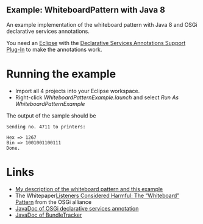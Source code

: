 Example: WhiteboardPattern with Java 8
-------------------------------------------------------------------------------

An example implementation of the whiteboard pattern with Java 8 and OSGi declarative services annotations.

You need an [Eclipse](http://www.eclipse.org) with the [Declarative Services Annotations Support Plug-In](http://marketplace.eclipse.org/content/declarative-services-annotations-support) to make the annotations work.

# Running the example

* Import all 4 projects into your Eclipse workspace.
* Right-click *WhiteboardPatternExample.launch* and select *Run As WhiteboardPatternExample*

The output of the sample should be

    Sending no. 4711 to printers:
    
    Hex => 1267
    Bin => 1001001100111
    Done.

# Links

* [My description of the whiteboard pattern and this example](
http://joemat.blogspot.com/2015/04/the-whiteboard-pattern-in-java-8-world.html)
* The Whitepaper[Listeners Considered Harmful: The “Whiteboard” Pattern](http://www.osgi.org/wiki/uploads/Links/whiteboard.pdf) from the OSGi alliance
* [JavaDoc of OSGi declarative services annotation](https://osgi.org/javadoc/r5/cmpn/org/osgi/service/component/annotations/package-summary.html)
* [JavaDoc of BundleTracker](https://osgi.org/javadoc/r5/core/org/osgi/util/tracker/BundleTracker.html)
